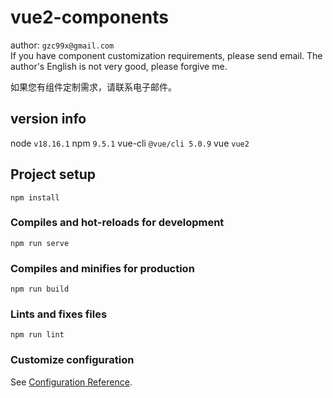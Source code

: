 # vue2-components 

author: `gzc99x@gmail.com`<br/>
If you have component customization requirements, please send email. The author's English is not very good, please forgive me.

如果您有组件定制需求，请联系电子邮件。
## version info 
node `v18.16.1`
npm `9.5.1`
vue-cli `@vue/cli 5.0.9`
vue `vue2`

## Project setup
```
npm install
```

### Compiles and hot-reloads for development
```
npm run serve
```

### Compiles and minifies for production
```
npm run build
```

### Lints and fixes files
```
npm run lint
```

### Customize configuration
See [Configuration Reference](https://cli.vuejs.org/config/).
